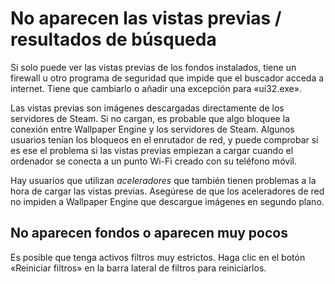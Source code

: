 # No aparecen las vistas previas / resultados de búsqueda

Si solo puede ver las vistas previas de los fondos instalados, tiene un firewall u otro programa de seguridad que impide que el buscador acceda a internet. Tiene que cambiarlo o añadir una excepción para «ui32.exe».

Las vistas previas son imágenes descargadas directamente de los servidores de Steam. Si no cargan, es probable que algo bloquee la conexión entre Wallpaper Engine y los servidores de Steam. Algunos usuarios tenían los bloqueos en el enrutador de red, y puede comprobar si es ese el problema si las vistas previas empiezan a cargar cuando el ordenador se conecta a un punto Wi-Fi creado con su teléfono móvil.

Hay usuarios que utilizan *aceleradores* que también tienen problemas a la hora de cargar las vistas previas. Asegúrese de que los aceleradores de red no impiden a Wallpaper Engine que descargue imágenes en segundo plano.

## No aparecen fondos o aparecen muy pocos

Es posible que tenga activos filtros muy estrictos. Haga clic en el botón «Reiniciar filtros» en la barra lateral de filtros para reiniciarlos.